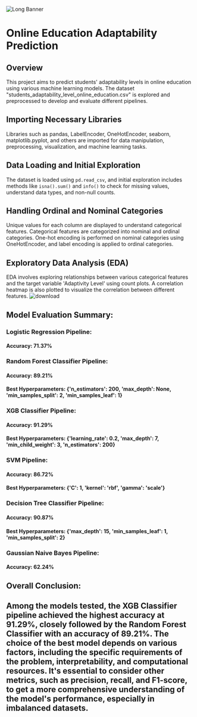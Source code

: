 ![Long Banner](https://github.com/justinlapidus25/Online-Education-Adaptability/assets/130884190/cfd8c844-db35-4984-81db-a8951a79f500)

# Online Education Adaptability Prediction

## Overview

This project aims to predict students' adaptability levels in online education using various machine learning models. The dataset "students_adaptability_level_online_education.csv" is explored and preprocessed to develop and evaluate different pipelines.

## Importing Necessary Libraries

Libraries such as pandas, LabelEncoder, OneHotEncoder, seaborn, matplotlib.pyplot, and others are imported for data manipulation, preprocessing, visualization, and machine learning tasks.

## Data Loading and Initial Exploration

The dataset is loaded using `pd.read_csv`, and initial exploration includes methods like `isna().sum()` and `info()` to check for missing values, understand data types, and non-null counts.

## Handling Ordinal and Nominal Categories

Unique values for each column are displayed to understand categorical features. Categorical features are categorized into nominal and ordinal categories. One-hot encoding is performed on nominal categories using OneHotEncoder, and label encoding is applied to ordinal categories.

## Exploratory Data Analysis (EDA)

EDA involves exploring relationships between various categorical features and the target variable 'Adaptivity Level' using count plots. A correlation heatmap is also plotted to visualize the correlation between different features.
![download](https://github.com/justinlapidus25/Online-Education-Adaptability/assets/130884190/24725692-f883-46ea-870d-fcf8d105db86)



## Model Evaluation Summary:

### Logistic Regression Pipeline:
#### Accuracy: 71.37%

### Random Forest Classifier Pipeline:
#### Accuracy: 89.21%
#### Best Hyperparameters: {'n_estimators': 200, 'max_depth': None, 'min_samples_split': 2, 'min_samples_leaf': 1}

### XGB Classifier Pipeline:
#### Accuracy: 91.29%
#### Best Hyperparameters: {'learning_rate': 0.2, 'max_depth': 7, 'min_child_weight': 3, 'n_estimators': 200}

### SVM Pipeline:
#### Accuracy: 86.72%
#### Best Hyperparameters: {'C': 1, 'kernel': 'rbf', 'gamma': 'scale'}

### Decision Tree Classifier Pipeline:
#### Accuracy: 90.87%
#### Best Hyperparameters: {'max_depth': 15, 'min_samples_leaf': 1, 'min_samples_split': 2}

### Gaussian Naive Bayes Pipeline:
#### Accuracy: 62.24%

## Overall Conclusion:
## Among the models tested, the XGB Classifier pipeline achieved the highest accuracy at 91.29%, closely followed by the Random Forest Classifier with an accuracy of 89.21%. The choice of the best model depends on various factors, including the specific requirements of the problem, interpretability, and computational resources. It's essential to consider other metrics, such as precision, recall, and F1-score, to get a more comprehensive understanding of the model's performance, especially in imbalanced datasets. 
